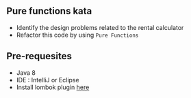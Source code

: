 ## Pure functions kata
* Identify the design problems related to the rental calculator
* Refactor this code by using `Pure Functions`

## Pre-requesites
* Java 8
* IDE : IntelliJ or Eclipse
* Install lombok plugin [here](https://www.baeldung.com/lombok-ide)
